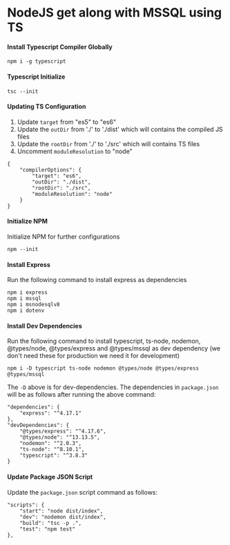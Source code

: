 # NodeJS get along with MSSQL using TS

#### Install Typescript Compiler Globally
```
npm i -g typescript
```
#### Typescript Initialize
```
tsc --init
```
#### Updating TS Configuration
1. Update `target` from "es5" to "es6"
2. Update the `outDir` from './' to './dist' which will contains the compiled JS files
3. Update the `rootDir` from './' to './src' which will contains TS files
4. Uncomment `moduleResolution` to "node"
```
{
    "compilerOptions": {
        "target": "es6",
        "outDir": "./dist",
        "rootDir": "./src",
        "moduleResolution": "node"
    }
}
```
#### Initialize NPM
Initialize NPM for further configurations
```
npm --init
```

#### Install Express
Run the following command to install express as dependencies
```
npm i express
npm i mssql
npm i msnodesqlv8
npm i dotenv
```

#### Install Dev Dependencies 
Run the following command to install typescript, ts-node, nodemon, @types/node, @types/express and @types/mssql as dev dependency (we don't need these for production we need it for development)
```
npm i -D typescript ts-node nodemon @types/node @types/express @types/mssql
```
The `-D` above is for dev-dependencies. The dependencies in `package.json` will be as follows after running the above command:
```
"dependencies": {
    "express": "^4.17.1"
},
"devDependencies": {
    "@types/express": "^4.17.6",
    "@types/node": "^13.13.5",
    "nodemon": "^2.0.3",
    "ts-node": "^8.10.1",
    "typescript": "^3.8.3"
}
```

#### Update Package JSON Script
Update the `package.json` script command as follows:
```
"scripts": {
    "start": "node dist/index",
    "dev": "nodemon dist/index",
    "build": "tsc -p .",
    "test": "npm test"
},
```
